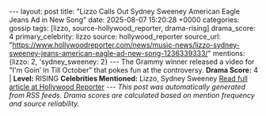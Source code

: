 --- layout: post title: "Lizzo Calls Out Sydney Sweeney American Eagle Jeans Ad in New Song" date: 2025-08-07 15:20:28 +0000 categories: gossip tags: [lizzo, source-hollywood_reporter, drama-rising] drama_score: 4 primary_celebrity: lizzo source: hollywood_reporter source_url: "https://www.hollywoodreporter.com/news/music-news/lizzo-sydney-sweeney-jeans-american-eagle-ad-new-song-1236339333/" mentions: {lizzo: 2, 'sydney_sweeney: 2} --- The Grammy winner released a video for "I'm Goin’ In Till October" that pokes fun at the controversy. **Drama Score:** 4 | **Level:** RISING **Celebrities Mentioned:** Lizzo, Sydney Sweeney [Read full article at Hollywood Reporter](https://www.hollywoodreporter.com/news/music-news/lizzo-sydney-sweeney-jeans-american-eagle-ad-new-song-1236339333/) --- *This post was automatically generated from RSS feeds. Drama scores are calculated based on mention frequency and source reliability.*